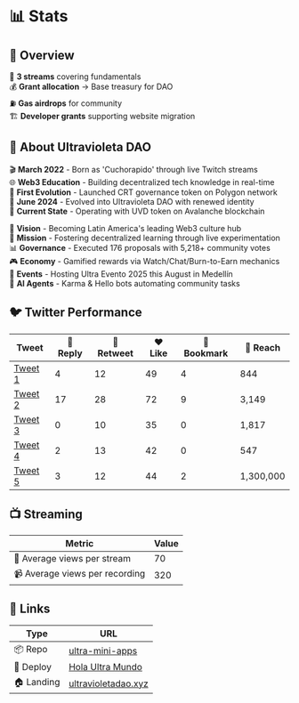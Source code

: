 # 📊 Stats

## 📝 Overview

🎥 **3 streams** covering fundamentals  
💰 **Grant allocation** → Base treasury for DAO  
⛽ **Gas airdrops** for community  
🏗️ **Developer grants** supporting website migration  

## 💜 About Ultravioleta DAO

🎬 **March 2022** - Born as 'Cuchorapido' through live Twitch streams  
🌐 **Web3 Education** - Building decentralized tech knowledge in real-time  
🎯 **First Evolution** - Launched CRT governance token on Polygon network  
🚀 **June 2024** - Evolved into Ultravioleta DAO with renewed identity  
💎 **Current State** - Operating with UVD token on Avalanche blockchain  

🎯 **Vision** - Becoming Latin America's leading Web3 culture hub  
🚀 **Mission** - Fostering decentralized learning through live experimentation  
📊 **Governance** - Executed 176 proposals with 5,218+ community votes  
🎮 **Economy** - Gamified rewards via Watch/Chat/Burn-to-Earn mechanics  
🏢 **Events** - Hosting Ultra Evento 2025 this August in Medellín  
🤖 **AI Agents** - Karma & Hello bots automating community tasks  

## 🐦 Twitter Performance

| Tweet | 💬 Reply | 🔄 Retweet | ❤️ Like | 🔖 Bookmark | 👀 Reach |
|-------|----------|------------|----------|-------------|-----------|
| [Tweet 1](https://x.com/sandusky_eth/status/1952464821829456131) | 4 | 12 | 49 | 4 | 844 |
| [Tweet 2](https://x.com/sandusky_eth/status/1951406652839567360) | 17 | 28 | 72 | 9 | 3,149 |
| [Tweet 3](https://x.com/sandusky_eth/status/1952418601333350437) | 0 | 10 | 35 | 0 | 1,817 |
| [Tweet 4](https://x.com/sandusky_eth/status/1955448254575022411) | 2 | 13 | 42 | 0 | 547 |
| [Tweet 5](https://x.com/0xultravioleta/status/1953465866361635139) | 3 | 12 | 44 | 2 | 1,300,000 |

## 📺 Streaming

| Metric | Value |
|--------|-------|
| 🔴 Average views per stream | 70 |
| 📹 Average views per recording | 320 |

## 🔗 Links

| Type | URL |
|------|-----|
| 📦 Repo | [ultra-mini-apps](https://github.com/cold-briu/ultra-mini-apps) |
| 🚀 Deploy | [Hola Ultra Mundo](https://farcaster.xyz/miniapps/ZGJVqdKidoL4/hola-ultra-mundo) |
| 🏠 Landing | [ultravioletadao.xyz](https://ultravioletadao.xyz/) |
